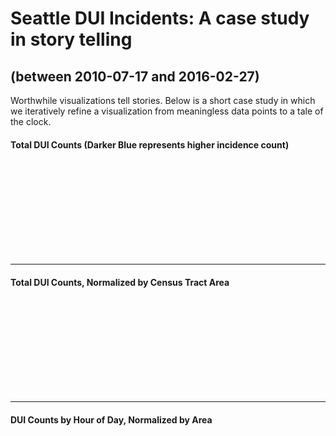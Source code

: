 # Seattle DUI Incidents: A case study in story telling
## (between 2010-07-17 and 2016-02-27)

Worthwhile visualizations tell stories.
Below is a short case study in which we iteratively refine a visualization from meaningless data points to a tale of the clock.

<div id="counts">
<h4>Total DUI Counts (Darker Blue represents higher incidence count)</h4>
<svg></svg>
</div>
<hr>
<div id="counts-area-normalized">
<h4>Total DUI Counts, Normalized by Census Tract Area</h4>
<svg></svg>
</div>
<hr>
<div id="heat-by-time">
<h4>DUI Counts by Hour of Day, Normalized by Area</h4>
<svg></svg>
</div>
<script src="https://cdnjs.cloudflare.com/ajax/libs/seedrandom/2.4.0/seedrandom.min.js"></script>
<script src="https://d3js.org/d3.v3.min.js" charset="utf-8"></script>
